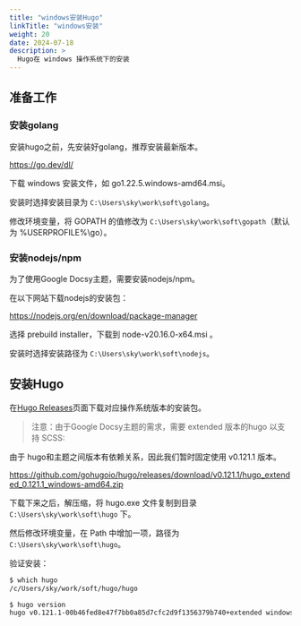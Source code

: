 ```yaml
---
title: "windows安装Hugo"
linkTitle: "windows安装"
weight: 20
date: 2024-07-18
description: >
  Hugo在 windows 操作系统下的安装
---
```


## 准备工作

### 安装golang

安装hugo之前，先安装好golang，推荐安装最新版本。

https://go.dev/dl/

下载 windows 安装文件，如 go1.22.5.windows-amd64.msi。

安装时选择安装目录为 `C:\Users\sky\work\soft\golang`。

修改环境变量，将 GOPATH 的值修改为 `C:\Users\sky\work\soft\gopath`（默认为 %USERPROFILE%\go）。

### 安装nodejs/npm

为了使用Google Docsy主题，需要安装nodejs/npm。

在以下网站下载nodejs的安装包：

https://nodejs.org/en/download/package-manager

选择 prebuild installer，下载到 node-v20.16.0-x64.msi 。

安装时选择安装路径为 `C:\Users\sky\work\soft\nodejs`。

## 安装Hugo

在[Hugo Releases](https://github.com/spf13/hugo/releases)页面下载对应操作系统版本的安装包。

> 注意：由于Google Docsy主题的需求，需要 extended 版本的hugo 以支持 SCSS:

由于 hugo和主题之间版本有依赖关系，因此我们暂时固定使用 v0.121.1 版本。

https://github.com/gohugoio/hugo/releases/download/v0.121.1/hugo_extended_0.121.1_windows-amd64.zip 

下载下来之后，解压缩，将 hugo.exe 文件复制到目录 `C:\Users\sky\work\soft\hugo` 下。

然后修改环境变量，在 Path 中增加一项，路径为 `C:\Users\sky\work\soft\hugo`。

验证安装：

```bash
$ which hugo
/c/Users/sky/work/soft/hugo/hugo

$ hugo version
hugo v0.121.1-00b46fed8e47f7bb0a85d7cfc2d9f1356379b740+extended windows/amd64 BuildDate=2023-12-08T08:47:45Z VendorInfo=gohugoio
```





